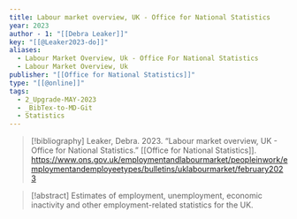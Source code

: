 ```yaml
---
title: Labour market overview, UK - Office for National Statistics
year: 2023
author - 1: "[[Debra Leaker]]"
key: "[[@Leaker2023-do]]"
aliases:
  - Labour Market Overview, Uk - Office For National Statistics
  - Labour Market Overview, Uk
publisher: "[[Office for National Statistics]]"
type: "[[@online]]"
tags:
  - 2_Upgrade-MAY-2023
  - _BibTex-to-MD-Git
  - Statistics
---
```


> [!bibliography]
> Leaker, Debra. 2023. “Labour market overview, UK - Office for National Statistics.” [[Office for National Statistics]]. https://www.ons.gov.uk/employmentandlabourmarket/peopleinwork/employmentandemployeetypes/bulletins/uklabourmarket/february2023

> [!abstract]
> Estimates of employment, unemployment, economic inactivity and other employment-related statistics for the UK.